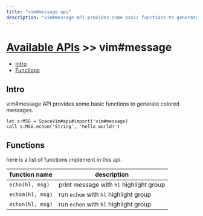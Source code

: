 ```yaml
---
title: "vim#message api"
description: "vim#message API provides some basic functions to generate colored messages."
---
```


# [Available APIs](../../) >> vim#message

<!-- vim-markdown-toc GFM -->

- [Intro](#intro)
- [Functions](#functions)

<!-- vim-markdown-toc -->

## Intro

vim#message API provides some basic functions to generate colored messages.

```vim
let s:MSG = SpaceVim#api#import('vim#message)
call s:MSG.echom('String', 'hello world!')
```

## Functions

here is a list of functions implement in this api.

| function name    | description                             |
| ---------------- | --------------------------------------- |
| `echo(hl, msg)`  | print message with `hl` highlight group |
| `echom(hl, msg)` | run `echom` with `hl` highlight group   |
| `echon(hl, msg)` | run `echon` with `hl` highlight group   |
